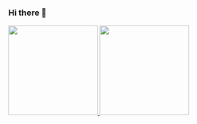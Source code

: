 ### Hi there 👋

<div>
   <a href="https://github.com/phbragam">
   <img height="180em" src="https://github-readme-stats.vercel.app/api?username=phbragam&show_icons=true&theme=tokyonight&include_all_commits=true&count_private=true"/>
   <img height="180em" src="https://github-readme-stats.vercel.app/api/top-langs/?username=AnaBeatriz42&layout=compact&langs_count=6&theme=tokyonight"/>

</div>



<!--
**phbragam/phbragam** is a ✨ _special_ ✨ repository because its `README.md` (this file) appears on your GitHub profile.

Here are some ideas to get you started:

- 🔭 I’m currently working on ...
- 🌱 I’m currently learning ...
- 👯 I’m looking to collaborate on ...
- 🤔 I’m looking for help with ...
- 💬 Ask me about ...
- 📫 How to reach me: ...
- 😄 Pronouns: ...
- ⚡ Fun fact: ...
-->
